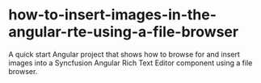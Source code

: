 # how-to-insert-images-in-the-angular-rte-using-a-file-browser
A quick start Angular project that shows how to browse for and insert images into a Syncfusion Angular Rich Text Editor component using a file browser.
